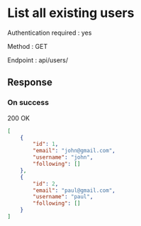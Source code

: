 # List all existing users

Authentication required : yes

Method : GET

Endpoint : api/users/

## Response

### On success

200 OK

```json
[
	{
		"id": 1,
		"email": "john@gmail.com",
		"username": "john",
		"following": []
	},
	{
		"id": 2,
		"email": "paul@gmail.com",
		"username": "paul",
		"following": []
	}
]
```